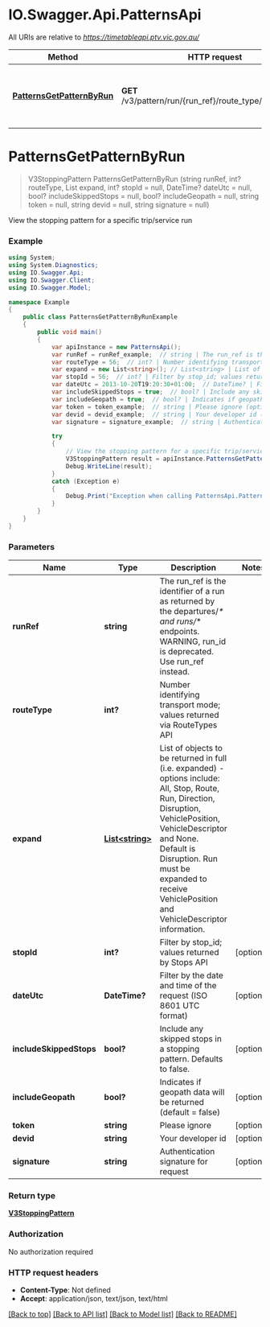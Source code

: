 # IO.Swagger.Api.PatternsApi

All URIs are relative to *https://timetableapi.ptv.vic.gov.au/*

Method | HTTP request | Description
------------- | ------------- | -------------
[**PatternsGetPatternByRun**](PatternsApi.md#patternsgetpatternbyrun) | **GET** /v3/pattern/run/{run_ref}/route_type/{route_type} | View the stopping pattern for a specific trip/service run

<a name="patternsgetpatternbyrun"></a>
# **PatternsGetPatternByRun**
> V3StoppingPattern PatternsGetPatternByRun (string runRef, int? routeType, List<string> expand, int? stopId = null, DateTime? dateUtc = null, bool? includeSkippedStops = null, bool? includeGeopath = null, string token = null, string devid = null, string signature = null)

View the stopping pattern for a specific trip/service run

### Example
```csharp
using System;
using System.Diagnostics;
using IO.Swagger.Api;
using IO.Swagger.Client;
using IO.Swagger.Model;

namespace Example
{
    public class PatternsGetPatternByRunExample
    {
        public void main()
        {
            var apiInstance = new PatternsApi();
            var runRef = runRef_example;  // string | The run_ref is the identifier of a run as returned by the departures/_* and runs/_* endpoints. WARNING, run_id is deprecated. Use run_ref instead.
            var routeType = 56;  // int? | Number identifying transport mode; values returned via RouteTypes API
            var expand = new List<string>(); // List<string> | List of objects to be returned in full (i.e. expanded) - options include: All, Stop, Route, Run, Direction, Disruption, VehiclePosition, VehicleDescriptor and None. Default is Disruption. Run must be expanded to receive VehiclePosition and VehicleDescriptor information.
            var stopId = 56;  // int? | Filter by stop_id; values returned by Stops API (optional) 
            var dateUtc = 2013-10-20T19:20:30+01:00;  // DateTime? | Filter by the date and time of the request (ISO 8601 UTC format) (optional) 
            var includeSkippedStops = true;  // bool? | Include any skipped stops in a stopping pattern. Defaults to false. (optional) 
            var includeGeopath = true;  // bool? | Indicates if geopath data will be returned (default = false) (optional) 
            var token = token_example;  // string | Please ignore (optional) 
            var devid = devid_example;  // string | Your developer id (optional) 
            var signature = signature_example;  // string | Authentication signature for request (optional) 

            try
            {
                // View the stopping pattern for a specific trip/service run
                V3StoppingPattern result = apiInstance.PatternsGetPatternByRun(runRef, routeType, expand, stopId, dateUtc, includeSkippedStops, includeGeopath, token, devid, signature);
                Debug.WriteLine(result);
            }
            catch (Exception e)
            {
                Debug.Print("Exception when calling PatternsApi.PatternsGetPatternByRun: " + e.Message );
            }
        }
    }
}
```

### Parameters

Name | Type | Description  | Notes
------------- | ------------- | ------------- | -------------
 **runRef** | **string**| The run_ref is the identifier of a run as returned by the departures/_* and runs/_* endpoints. WARNING, run_id is deprecated. Use run_ref instead. | 
 **routeType** | **int?**| Number identifying transport mode; values returned via RouteTypes API | 
 **expand** | [**List&lt;string&gt;**](string.md)| List of objects to be returned in full (i.e. expanded) - options include: All, Stop, Route, Run, Direction, Disruption, VehiclePosition, VehicleDescriptor and None. Default is Disruption. Run must be expanded to receive VehiclePosition and VehicleDescriptor information. | 
 **stopId** | **int?**| Filter by stop_id; values returned by Stops API | [optional] 
 **dateUtc** | **DateTime?**| Filter by the date and time of the request (ISO 8601 UTC format) | [optional] 
 **includeSkippedStops** | **bool?**| Include any skipped stops in a stopping pattern. Defaults to false. | [optional] 
 **includeGeopath** | **bool?**| Indicates if geopath data will be returned (default &#x3D; false) | [optional] 
 **token** | **string**| Please ignore | [optional] 
 **devid** | **string**| Your developer id | [optional] 
 **signature** | **string**| Authentication signature for request | [optional] 

### Return type

[**V3StoppingPattern**](V3StoppingPattern.md)

### Authorization

No authorization required

### HTTP request headers

 - **Content-Type**: Not defined
 - **Accept**: application/json, text/json, text/html

[[Back to top]](#) [[Back to API list]](../README.md#documentation-for-api-endpoints) [[Back to Model list]](../README.md#documentation-for-models) [[Back to README]](../README.md)
